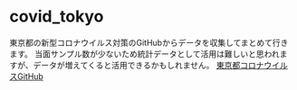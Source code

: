 # covid_tokyo
東京都の新型コロナウイルス対策のGitHubからデータを収集してまとめて行きます。
当面サンプル数が少ないため統計データとして活用は難しいと思われますが、データが増えてくると活用できるかもしれません。
[東京都コロナウイルスGitHub](https://github.com/tokyo-metropolitan-gov/covid19?fbclid=IwAR01fheS2ySJLGq1S-ChfG4p7Gbfo6xDuomLUvjaYLqTaO9yyJMU5cEOXWI)
